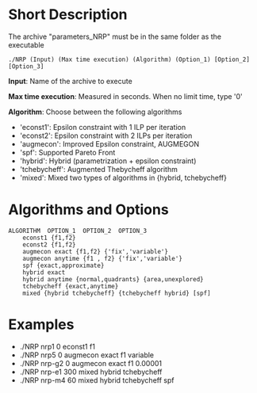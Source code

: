 # Short Description

The archive "parameters_NRP" must be in the same folder as the executable

```
./NRP (Input) (Max time execution) (Algorithm) (Option_1) [Option_2] [Option_3]
```

**Input**: Name of the archive to execute

**Max time execution**: Measured in seconds. When no limit time, type '0'

**Algorithm**: Choose between the following algorithms
 * 'econst1': Epsilon constraint with 1 ILP per iteration
 * 'econst2': Epsilon constraint with 2 ILPs per iteration
 * 'augmecon': Improved Epsilon constraint, AUGMEGON
 * 'spf': Supported Pareto Front
 * 'hybrid': Hybrid (parametrization + epsilon constraint)
 * 'tchebycheff': Augmented Thebycheff algorithm
 * 'mixed': Mixed two types of algorithms in {hybrid, tchebycheff}

# Algorithms and Options
	ALGORITHM  OPTION_1  OPTION_2  OPTION_3
		econst1 {f1,f2}
		econst2 {f1,f2}
		augmecon exact {f1,f2} {'fix','variable'}
		augmecon anytime {f1 , f2} {'fix','variable'}
		spf {exact,approximate}	
		hybrid exact
		hybrid anytime {normal,quadrants} {area,unexplored}
		tchebycheff {exact,anytime}	
		mixed {hybrid tchebycheff} {tchebycheff hybrid} [spf]


# Examples

* ./NRP nrp1 0 econst1 f1
* ./NRP nrp5 0 augmecon exact f1 variable
* ./NRP nrp-g2 0 augmecon exact f1 0.00001
* ./NRP nrp-e1 300 mixed hybrid tchebycheff
* ./NRP nrp-m4 60 mixed hybrid tchebycheff spf


